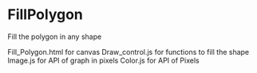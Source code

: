 # FillPolygon
Fill the polygon in any shape

Fill_Polygon.html for canvas
Draw_control.js for functions to fill the shape
Image.js for API of graph in pixels
Color.js for API of Pixels
